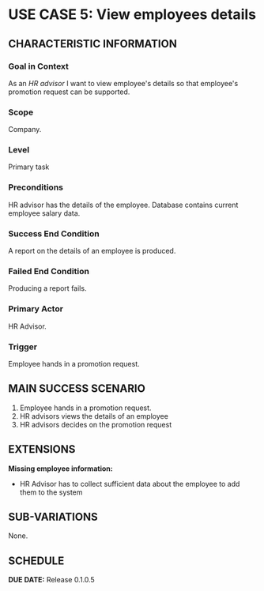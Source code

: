 # USE CASE 5: View employees details
## CHARACTERISTIC INFORMATION
### Goal in Context

As an *HR advisor* I want to view employee's details so that employee's promotion request can be supported.

### Scope

Company.

### Level

Primary task

### Preconditions

HR advisor has the details of the employee. Database contains current employee salary data.

### Success End Condition

A report on the details of an employee is produced.

### Failed End Condition

Producing a report fails.

### Primary Actor

HR Advisor.

### Trigger

Employee hands in a promotion request.

## MAIN SUCCESS SCENARIO

1. Employee hands in a promotion request.
2. HR advisors views the details of an employee
3. HR advisors decides on the promotion request

## EXTENSIONS

**Missing employee information:**
- HR Advisor has to collect sufficient data about the employee to add them to the system

## SUB-VARIATIONS

None.

## SCHEDULE

**DUE DATE:** Release 0.1.0.5
